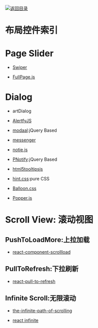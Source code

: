 [![返回目录](https://parg.co/UGo)](https://github.com/wxyyxc1992/Awesome-Reference) 


# 布局控件索引

# Page Slider

* [Swiper]()

* [FullPage.js]()

# Dialog

* artDialog

* [AlertfyJS](http://alertifyjs.com/examples.html)

* [modaal](http://humaan.com/modaal/#inline-content):jQuery Based

- [messenger](http://github.hubspot.com/messenger/docs/welcome/)

- [notie.js](https://github.com/jaredreich/notie.js)

- [PNotify](http://sciactive.com/pnotify/):jQuery Based

- [html5tooltipsjs](http://ytiurin.github.io/html5tooltipsjs/)

- [hint.css](https://github.com/chinchang/hint.css):pure CSS

- [Balloon.css](http://kazzkiq.github.io/balloon.css/)

- [Popper.js](https://github.com/FezVrasta/popper.js)

# Scroll View: 滚动视图

## PushToLoadMore:上拉加载

* [react-component-scrollload](https://github.com/nrako/react-component-scrollload)

## PullToRefresh:下拉刷新

* [react-pull-to-refresh](https://github.com/bryaneaton13/react-pull-to-refresh)

## Infinite Scroll:无限滚动

* [the-infinite-path-of-scrolling](https://medium.com/@jankuca/the-infinite-path-of-scrolling-463bc649c7bd#.ut93imoai)

* [react infinite](https://github.com/seatgeek/react-infinite)
